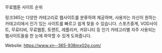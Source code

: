 무료웹툰 사이트 순위

링크365는 다양한 카테고리로 웹사이트를 분류하여 제공하며, 사용자는 자신이 원하는 카테고리에서 인기 있는 사이트를 빠르고 쉽게 찾을 수 있습니다. 스포츠중계, VOD사이트, 무료티비, 무료웹툰, 토렌트, 레플리카, 커뮤니티 등 인기 카테고리별 자주 사용되는 웹사이트들을 한 눈에 파악할 수 있게 도와줍니다.

Website: https://www.xn--365-938mx02g.com/
